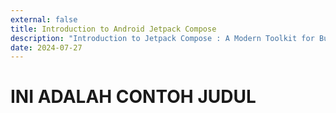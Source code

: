 ```yaml
---
external: false
title: Introduction to Android Jetpack Compose
description: "Introduction to Jetpack Compose : A Modern Toolkit for Building Native Android UI"
date: 2024-07-27
---
```


# INI ADALAH CONTOH JUDUL